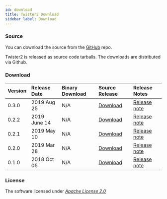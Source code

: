 ```yaml
---
id: download
title: Twister2 Download
sidebar_label: Download
---
```


### Source

You can download the source from the [GitHub](https://github.com/DSC-SPIDAL/twister2) repo.

Twister2 is released as source code tarballs. The downloads are distributed via Github.

### Download

| Version | Release Date | Binary Download | Source Release | Release Notes |
| :--- | :--- | :--- | :--- | :--- |
| 0.3.0 | 2019 Aug 25 | N/A | [Download](https://github.com/DSC-SPIDAL/twister2/releases) | [Release note](release/twister2_release_0_2_2.md) |
| 0.2.2 | 2019 June 14 | N/A | [Download](https://github.com/DSC-SPIDAL/twister2/releases) | [Release note](release/twister2_release_0_2_2.md) |
| 0.2.1 | 2019 May 10 | N/A | [Download](https://github.com/DSC-SPIDAL/twister2/releases) | [Release note](release/twister2_release_0_2_1.md) |
| 0.2.0 | 2019 Mar 28 | N/A | [Download](https://github.com/DSC-SPIDAL/twister2/releases) | [Release note](release/twister2_release_0_2_0.md) |
| 0.1.0 | 2018 Oct 05 | N/A | [Download](https://github.com/DSC-SPIDAL/twister2/releases) | [Release note](release/twister2_release_0_1_0.md) |

### License 

The software licensed under [_Apache License 2.0_](https://www.apache.org/licenses/LICENSE-2.0)

